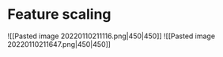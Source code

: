 # Feature scaling
![[Pasted image 20220110211116.png|450|450]]
![[Pasted image 20220110211647.png|450|450]]
